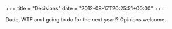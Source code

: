 +++
title = "Decisions"
date = "2012-08-17T20:25:51+00:00"
+++

Dude, WTF am I going to do for the next year!?  Opinions welcome. 
			